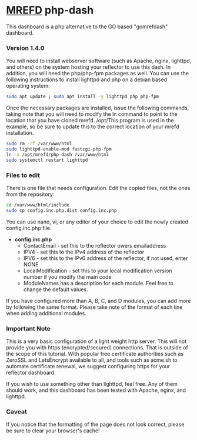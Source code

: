 # [MREFD](https://github.com/n7tae/mrefd) php-dash

This dashboard is a php alternative to the GO based "gomrefdash" dashboard.

### Version 1.4.0

You will need to install webserver software (such as Apache, nginx, lighttpd, and others) on the system hosting your reflector to use this dash. In addition, you will 
need the php/php-fpm packages as well. You can use the following instructions to install lighttpd and php on a debian based operating system:

```bash
sudo apt update ; sudo apt install -y lighttpd php php-fpm
```

Once the necessary packages are installed, issue the following commands, taking note that you will need to modify the ln command to point to the location that you have
cloned mrefd. /opt/This program is used in the example, so be sure to update this to the correct location of your mrefd installation.

```bash
sudo rm -rf /var/www/html
sudo lighttpd-enable-mod fastcgi-php-fpm
ln -s /opt/mrefd/php-dash /var/www/html
sudo systemctl restart lighttpd
```

### Files to edit

There is one file that needs configuration. Edit the copied files, not the ones from the repository:

```bash
cd /var/www/html/include
sudo cp config.inc.php.dist config.inc.php
```
You can use nano, vi, or any editor of your choice to edit the newly created config.inc.php file.

- **config.inc.php** 
  - ContactEmail - set this to the reflector owers emailaddress
  - IPV4 - set this to the IPv4 address of the reflector
  - IPV6 - set this to the IPv6 address of the reflector, if not used, enter NONE
  - LocalModification - set this to your local modification version number if you modify the main code
  - ModuleNames has a description for each module. Feel free to change the default values. 

If you have configured more than A, B, C, and D modules, you can add more by following the same format. Please take note of the format of each line when adding additional 
modules.

### Important Note

This is a very basic configuration of a light weight http server. This will not provide you with https (encrypted/secured) connections. That is outside of the scope of this tutorial.
With popular free certificate authorities such as ZeroSSL and LetsEncrypt available to all, and tools such as acme.sh to automate certificate renewal, we suggest configuring https for 
your reflector dashboard.

If you wish to use something other than lighttpd, feel free. Any of them should work, and this dashboard has been tested with Apache, nginx, and lighttpd.
 
### Caveat

If you notice that the formatting of the page does not look correct, please be sure to clear your browser's cache! 
